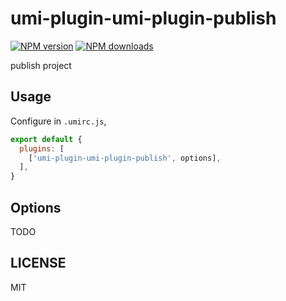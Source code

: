 # umi-plugin-umi-plugin-publish

[![NPM version](https://img.shields.io/npm/v/umi-plugin-umi-plugin-publish.svg?style=flat)](https://npmjs.org/package/umi-plugin-umi-plugin-publish)
[![NPM downloads](http://img.shields.io/npm/dm/umi-plugin-umi-plugin-publish.svg?style=flat)](https://npmjs.org/package/umi-plugin-umi-plugin-publish)

publish project 

## Usage

Configure in `.umirc.js`,

```js
export default {
  plugins: [
    ['umi-plugin-umi-plugin-publish', options],
  ],
}
```

## Options

TODO

## LICENSE

MIT
